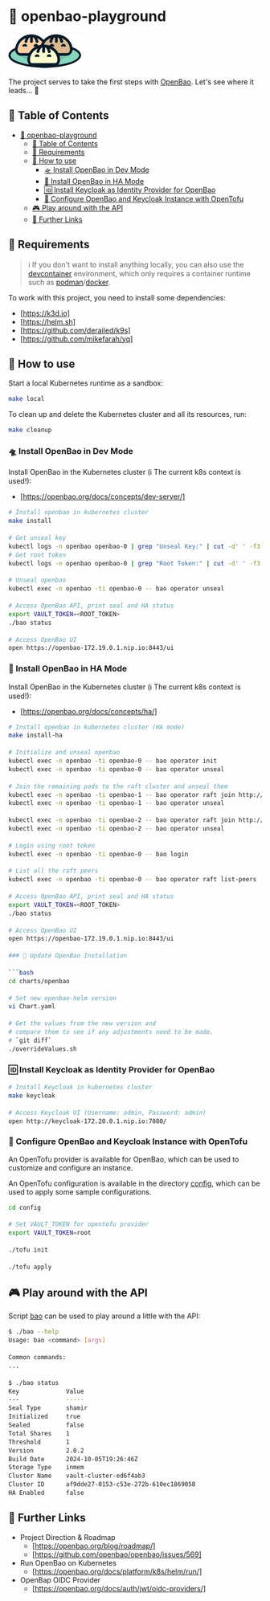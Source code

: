 # 🥟 openbao-playground

<!-- markdownlint-disable MD033 -->
<img src="assets/openbao.svg" alt="OpenBao Logo" style="width: 150px;">

The project serves to take the first steps with [OpenBao](https://openbao.org/). Let's see where it leads... 🥳

## 📖 Table of Contents

- [🥟 openbao-playground](#-openbao-playground)
  - [📖 Table of Contents](#-table-of-contents)
  - [📌 Requirements](#-requirements)
  - [🌱 How to use](#-how-to-use)
    - [🛸 Install OpenBao in Dev Mode](#-install-openbao-in-dev-mode)
    - [🚀 Install OpenBao in HA Mode](#-install-openbao-in-ha-mode)
    - [🆔 Install Keycloak as Identity Provider for OpenBao](#-install-keycloak-as-identity-provider-for-openbao)
    - [🔧 Configure OpenBao and Keycloak Instance with OpenTofu](#-configure-openbao-and-keycloak-instance-with-opentofu)
  - [🎮 Play around with the API](#-play-around-with-the-api)
  - [🔗 Further Links](#-further-links)

## 📌 Requirements

> ℹ️ If you don't want to install anything locally, you can also use the [devcontainer](.devcontainer/devcontainer.json) environment, which only requires a container runtime such as [podman](https://podman.io/)/[docker](https://docker.com).

To work with this project, you need to install some dependencies:

- [https://k3d.io]
- [https://helm.sh]
- [https://github.com/derailed/k9s]
- [https://github.com/mikefarah/yq]

## 🌱 How to use

Start a local Kubernetes runtime as a sandbox:

```bash
make local
```

To clean up and delete the Kubernetes cluster and all its resources, run:

```bash
make cleanup
```

### 🛸 Install OpenBao in Dev Mode

Install OpenBao in the Kubernetes cluster (ℹ️ The current k8s context is used!):

- [https://openbao.org/docs/concepts/dev-server/]

```bash
# Install openbao in kubernetes cluster
make install

# Get unseal key
kubectl logs -n openbao openbao-0 | grep "Unseal Key:" | cut -d' ' -f3
# Get root token
kubectl logs -n openbao openbao-0 | grep "Root Token:" | cut -d' ' -f3

# Unseal openbao
kubectl exec -n openbao -ti openbao-0 -- bao operator unseal

# Access OpenBao API, print seal and HA status
export VAULT_TOKEN=<ROOT_TOKEN>
./bao status

# Access OpenBao UI
open https://openbao-172.19.0.1.nip.io:8443/ui
```

### 🚀 Install OpenBao in HA Mode

Install OpenBao in the Kubernetes cluster (ℹ️ The current k8s context is used!):

- [https://openbao.org/docs/concepts/ha/]

```bash
# Install openbao in kubernetes cluster (HA mode)
make install-ha

# Initialize and unseal openbao
kubectl exec -n openbao -ti openbao-0 -- bao operator init
kubectl exec -n openbao -ti openbao-0 -- bao operator unseal

# Join the remaining pods to the raft cluster and unseal them
kubectl exec -n openbao -ti openbao-1 -- bao operator raft join http://openbao-0.openbao-internal:8200
kubectl exec -n openbao -ti openbao-1 -- bao operator unseal

kubectl exec -n openbao -ti openbao-2 -- bao operator raft join http://openbao-0.openbao-internal:8200
kubectl exec -n openbao -ti openbao-2 -- bao operator unseal

# Login using root token
kubectl exec -n openbao -ti openbao-0 -- bao login

# List all the raft peers
kubectl exec -n openbao -ti openbao-0 -- bao operator raft list-peers

# Access OpenBao API, print seal and HA status
export VAULT_TOKEN=<ROOT_TOKEN>
./bao status

# Access OpenBao UI
open https://openbao-172.19.0.1.nip.io:8443/ui

### 🧽 Update OpenBao Installation

```bash
cd charts/openbao

# Set new openbao-helm version
vi Chart.yaml

# Get the values from the new version and
# compare them to see if any adjustments need to be made.
# `git diff`
./overrideValues.sh
```

### 🆔 Install Keycloak as Identity Provider for OpenBao

```bash
# Install Keycloak in kubernetes cluster
make keycloak

# Access Keycloak UI (Username: admin, Password: admin)
open http://keycloak-172.20.0.1.nip.io:7080/
```

### 🔧 Configure OpenBao and Keycloak Instance with OpenTofu

An OpenTofu provider is available for OpenBao, which can be used to customize and configure an instance.

An OpenTofu configuration is available in the directory [config](./config/), which can be used to apply some sample configurations.

```bash
cd config

# Set VAULT_TOKEN for opentofu provider
export VAULT_TOKEN=root

./tofu init

./tofu apply
```

## 🎮 Play around with the API

Script [bao](./bao) can be used to play around a little with the API:

```bash
$ ./bao --help
Usage: bao <command> [args]

Common commands:
...

$ ./bao status
Key             Value
---             -----
Seal Type       shamir
Initialized     true
Sealed          false
Total Shares    1
Threshold       1
Version         2.0.2
Build Date      2024-10-05T19:26:46Z
Storage Type    inmem
Cluster Name    vault-cluster-ed6f4ab3
Cluster ID      af9dde27-0153-c53e-272b-610ec1869058
HA Enabled      false
```

## 🔗 Further Links

- Project Direction & Roadmap
  - [https://openbao.org/blog/roadmap/]
  - [https://github.com/openbao/openbao/issues/569]
- Run OpenBao on Kubernetes
  - [https://openbao.org/docs/platform/k8s/helm/run/]
- OpenBap OIDC Provider
  - [https://openbao.org/docs/auth/jwt/oidc-providers/]
